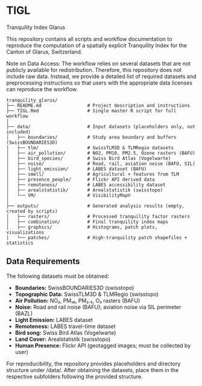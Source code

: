 # TIGL
Tranquility Index Glarus

This repository contains all scripts and workflow documentation to reproduce the computation of a spatially explicit Tranquility Index for the Canton of Glarus, Switzerland.

Note on Data Access:
The workflow relies on several datasets  that are not publicly available for redistribution. Therefore, this repository does not include raw data. Instead, we provide a detailed list of required datasets and preprocessing instructions so that users with the appropriate data licenses can reproduce the workflow.

```
tranquility_glarus/
├── README.md                 # Project description and instructions
├── TIGL.Rmd                  # Single master R script for full workflow
│
├── data/                     # Input datasets (placeholders only, not included)
│   ├── boundaries/           # Study area boundary and buffers (SwissBOUNDARIES3D)
│   ├── tlm/                  # SwissTLM3D & TLMRegio datasets
│   ├── air_pollution/        # NO2, PM10, PM2.5, Ozone rasters (BAFU)
│   ├── bird_species/         # Swiss Bird Atlas (Vogelwarte)
│   ├── noise/                # Road, rail, aviation noise (BAFU, SIL)
│   ├── light_emission/       # LABES dataset (BAFU)
│   ├── smell/                # Agricultural + features from TLM
│   ├── presence_people/      # Flickr API derived data
│   ├── remoteness/           # LABES accessibility dataset
│   ├── arealstatistik/       # Arealstatistik (swisstopo)
│   └── VM/                   # VisibilityMap©
│
├── outputs/                  # Generated analysis results (empty, created by scripts)
│   ├── rasters/              # Processed tranquility factor rasters
│   ├── combination/          # Final tranquility index maps
│   ├── graphics/             # Histograms, patch plots, visualizations
│   └── patches/              # High-tranquility patch shapefiles + statistics
```

## Data Requirements

The following datasets must be obtained:
- **Boundaries:** SwissBOUNDARIES3D (swisstopo)  
- **Topographic Data:** SwissTLM3D & TLMRegio (swisstopo)  
- **Air Pollution:** NO₂, PM₁₀, PM₂.₅, O₃ rasters (BAFU)  
- **Noise:** Road and rail noise (BAFU); aviation noise via SIL perimeter (BAZL)  
- **Light Emission:** LABES dataset
- **Remoteness:** LABES travel-time dataset  
- **Bird song:** Swiss Bird Atlas (Vogelwarte)  
- **Land Cover:** Arealstatistik (swisstopo)  
- **Human Presence:** Flickr API (geotagged images; must be collected by user)  

For reproducibility, the repository provides placeholders and directory structure under /data/.
After obtaining the datasets, place them in the respective subfolders following the provided structure.